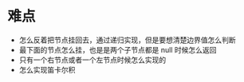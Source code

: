 # 难点

- 怎么反着把节点挂回去，通过递归实现，但是要想清楚边界值怎么判断
- 最下面的节点怎么挂，也是是两个子节点都是 null 时候怎么返回
- 只有一个右节点或者一个左节点时候怎么实现的
- 怎么实现笛卡尔积
